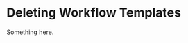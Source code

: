 [title]: # (Deleting Workflow Templates)
[tags]: # (XXX)
[priority]: # (5875)
# Deleting Workflow Templates
Something here.

